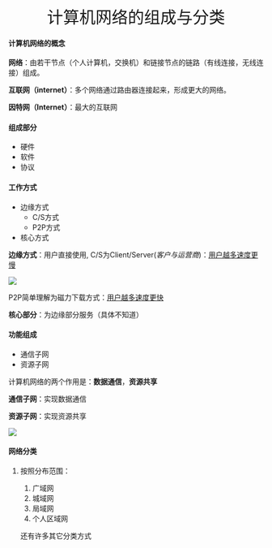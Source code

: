 <div align = "center"><font size = 6>计算机网络的组成与分类</font></div>

#### 计算机网络的概念

**网络**：由若干节点（个人计算机，交换机）和链接节点的链路（有线连接，无线连接）组成。

**互联网（internet）**：多个网络通过路由器连接起来，形成更大的网络。

**因特网（Internet）**：最大的互联网

#### 组成部分

- 硬件
- 软件
- 协议

#### 工作方式

- 边缘方式
  - C/S方式
  - P2P方式
- 核心方式

**边缘方式**：用户直接使用, C/S为Client/Server(*客户与运营商*)：<u>用户越多速度更慢</u>

![]([F:\进阶1\计算机网络\drawio\CS.drawio.png](https://github.com/banxianxian/AdvancedBanxianxian/blob/Internet/drawio/CS.drawio.png))

P2P简单理解为磁力下载方式：<u>用户越多速度更快</u>

**核心部分**：为边缘部分服务（具体不知道）

#### 功能组成

- 通信子网
- 资源子网

计算机网络的两个作用是：**数据通信**，**资源共享**

**通信子网**：实现数据通信

**资源子网**：实现资源共享

![](F:\进阶1\计算机网络\drawio\计算机网络层数.drawio.png)

#### 网络分类

1. 按照分布范围：

   1. 广域网
   2. 城域网
   3. 局域网
   4. 个人区域网

   还有许多其它分类方式

​				

